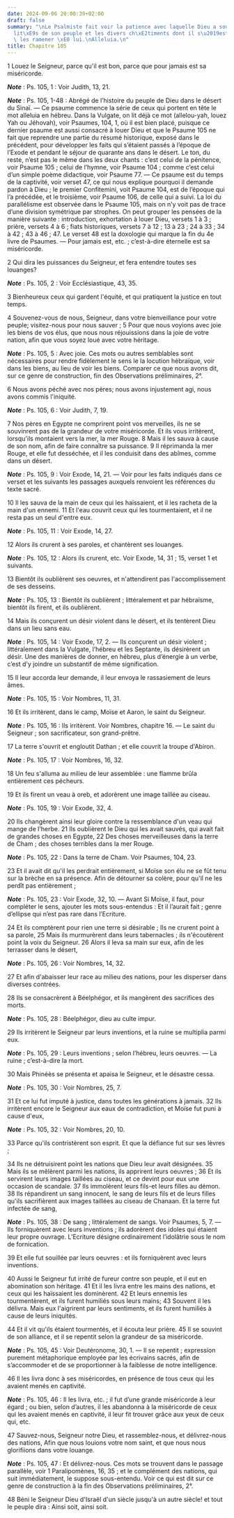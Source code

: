 ```yaml
---
date: 2024-09-06 20:00:39+02:00
draft: false
summary: "\nLe Psalmiste fait voir la patience avec laquelle Dieu a souffert les infid\xE9\
  lit\xE9s de son peuple et les divers ch\xE2timents dont il s\u2019est servi pour\
  \ les ramener \xE0 lui.\nAlleluia.\n"
title: Chapitre 105
---
```





1 Louez le Seigneur, parce qu'il est bon, parce que pour jamais est sa miséricorde.

***Note*** :  Ps. 105, 1 : Voir Judith, 13, 21.

***Note*** :  Ps. 105, 1-48 : Abrégé de l’histoire du peuple de Dieu dans le désert du Sinaï. ― Ce psaume commence la série de ceux qui portent en tête le mot alleluia en hébreu. Dans la Vulgate, on lit déjà ce mot (allelou-yah, louez Yah ou Jéhovah), voir Psaumes, 104, 1, où il est bien placé, puisque ce dernier psaume est aussi consacré à louer Dieu et que le Psaume 105 ne fait que reprendre une partie du résumé historique, exposé dans le précédent, pour développer les faits qui s’étaient passés à l’époque de l’Exode et pendant le séjour de quarante ans dans le désert. Le ton, du reste, n’est pas le même dans les deux chants : c’est celui de la pénitence, voir Psaume 105 ; celui de l’hymne, voir Psaume 104 ; comme c’est celui d’un simple poème didactique, voir Psaume 77. ― Ce psaume est du temps de la captivité, voir verset 47, ce qui nous explique pourquoi il demande pardon à Dieu ; le premier Confitemini, voit Psaume 104, est de l’époque qui l’a précédée, et le troisième, voir Psaume 106, de celle qui a suivi. La
loi du parallélisme est observée dans le Psaume 105, mais on n’y voit pas de trace d’une division symétrique par strophes. On peut grouper les pensées de la manière suivante : introduction, exhortation à louer Dieu, versets 1 à 3 ; prière, versets 4 à 6 ; fiats historiques, versets 7 à 12 ; 13 à 23 ; 24 à 33 ; 34 à 42 ; 43 à 46 ; 47. Le verset 48 est la doxologie qui marque la fin du 4e livre de Psaumes. ― Pour jamais est, etc. ; c’est-à-dire éternelle est sa miséricorde.


2 Qui dira les puissances du Seigneur, et fera entendre toutes ses louanges?

***Note*** :  Ps. 105, 2 : Voir Ecclésiastique, 43, 35.

3 Bienheureux ceux qui gardent l'équité, et qui pratiquent la justice en tout temps.


4 Souvenez-vous de nous, Seigneur, dans votre bienveillance pour votre peuple; visitez-nous pour nous sauver ; 5 Pour que nous voyions avec joie les biens de vos élus, que nous nous réjouissions dans la joie de votre nation, afin que vous soyez loué avec votre héritage.

***Note*** :  Ps. 105, 5 : Avec joie. Ces mots ou autres semblables sont nécessaires pour rendre fidèlement le sens le la locution hébraïque, voir dans les biens, au lieu de voir les biens. Comparer ce que nous avons dit, sur ce genre de construction, fin des Observations préliminaires, 2°.


6 Nous avons péché avec nos pères; nous avons injustement agi, nous avons commis l'iniquité.

***Note*** :  Ps. 105, 6 : Voir Judith, 7, 19.


7 Nos pères en Egypte ne comprirent point vos merveilles, ils ne se souvinrent pas de la grandeur de votre miséricorde. Et ils vous irritèrent, lorsqu'ils montaient vers la mer, la mer Rouge. 8 Mais il les sauva à cause de son nom, afin de faire connaître sa puissance. 9 Il réprimanda la mer Rouge, et elle fut desséchée, et il les conduisit dans des abîmes, comme dans un désert.

***Note*** :  Ps. 105, 9 : Voir Exode, 14, 21. ― Voir pour les faits indiqués dans ce verset et les suivants les passages auxquels renvoient les références du texte sacré.

10 Il les sauva de la main de ceux qui les haïssaient, et il les racheta de la main d'un ennemi. 11 Et l'eau couvrit ceux qui les tourmentaient, et il ne resta pas un seul d'entre eux.

***Note*** :  Ps. 105, 11 : Voir Exode, 14, 27.

12 Alors ils crurent à ses paroles, et chantèrent ses louanges.

***Note*** :  Ps. 105, 12 : Alors ils crurent, etc. Voir Exode, 14, 31 ; 15, verset 1 et suivants.


13 Bientôt ils oublièrent ses oeuvres, et n'attendirent pas l'accomplissement de ses desseins.

***Note*** :  Ps. 105, 13 : Bientôt ils oublièrent ; littéralement et par hébraïsme, bientôt ils firent, et ils oublièrent.

14 Mais ils conçurent un désir violent dans le désert, et ils tentèrent Dieu dans un lieu sans eau.

***Note*** :  Ps. 105, 14 : Voir Exode, 17, 2. ― Ils conçurent un désir violent ; littéralement dans la Vulgate, l’hébreu et les Septante, ils désirèrent un désir. Une des manières de donner, en hébreu, plus d’énergie à un verbe, c’est d’y joindre un substantif de même signification.

15 Il leur accorda leur demande, il leur envoya le rassasiement de leurs âmes.

***Note*** :  Ps. 105, 15 : Voir Nombres, 11, 31.


16 Et ils irritèrent, dans le camp, Moïse et Aaron, le saint du Seigneur.

***Note*** :  Ps. 105, 16 : Ils irritèrent. Voir Nombres, chapitre 16. ― Le saint du Seigneur ; son sacrificateur, son grand-prêtre.

17 La terre s'ouvrit et engloutit Dathan ; et elle couvrit la troupe d'Abiron.

***Note*** :  Ps. 105, 17 : Voir Nombres, 16, 32.

18 Un feu s'alluma au milieu de leur assemblée : une flamme brûla entièrement ces pécheurs.


19 Et ils firent un veau à oreb, et adorèrent une image taillée au ciseau.

***Note*** :  Ps. 105, 19 : Voir Exode, 32, 4.

20 Ils changèrent ainsi leur gloire contre la ressemblance d'un veau qui mange de l'herbe. 21 Ils oublièrent le Dieu qui les avait sauvés, qui avait fait de grandes choses en Egypte, 22 Des choses merveilleuses dans la terre de Cham ; des choses terribles dans la mer Rouge.

***Note*** :  Ps. 105, 22 : Dans la terre de Cham. Voir Psaumes, 104, 23.

23 Et il avait dit qu'il les perdrait entièrement, si Moïse son élu ne se fût tenu sur la brèche en sa présence. Afin de détourner sa colère, pour qu'il ne les perdît pas entièrement ;

***Note*** :  Ps. 105, 23 : Voir Exode, 32, 10. ― Avant Si Moïse, il faut, pour compléter le sens, ajouter les mots sous-entendus : Et il l’aurait fait ; genre d’ellipse qui n’est pas rare dans l’Ecriture.


24 Et ils comptèrent pour rien une terre si désirable ; Ils ne crurent point à sa parole, 25 Mais ils murmurèrent dans leurs tabernacles ; ils n'écoutèrent point la voix du Seigneur. 26 Alors il leva sa main sur eux, afin de les terrasser dans le désert,

***Note*** :  Ps. 105, 26 : Voir Nombres, 14, 32.

27 Et afin d'abaisser leur race au milieu des nations, pour les disperser dans diverses contrées.


28 Ils se consacrèrent à Béelphégor, et ils mangèrent des sacrifices des morts.

***Note*** :  Ps. 105, 28 : Béelphégor, dieu au culte impur.

29 Ils irritèrent le Seigneur par leurs inventions, et la ruine se multiplia parmi eux.

***Note*** :  Ps. 105, 29 : Leurs inventions ; selon l’hébreu, leurs oeuvres. ― La ruine ; c’est-à-dire la mort.

30 Mais Phinéès se présenta et apaisa le Seigneur, et le désastre cessa.

***Note*** :  Ps. 105, 30 : Voir Nombres, 25, 7.

31 Et ce lui fut imputé à justice, dans toutes les générations à jamais. 32 Ils irritèrent encore le Seigneur aux eaux de contradiction, et Moïse fut puni à cause d'eux,

***Note*** :  Ps. 105, 32 : Voir Nombres, 20, 10.

33 Parce qu'ils contristèrent son esprit. Et que la défiance fut sur ses lèvres ;


34 Ils ne détruisirent point les nations que Dieu leur avait désignées. 35 Mais ils se mêlèrent parmi les nations, ils apprirent leurs oeuvres ; 36 Et ils servirent leurs images taillées au ciseau, et ce devint pour eux une occasion de scandale. 37 Ils immolèrent leurs fils-et leurs filles au démon. 38 Ils répandirent un sang innocent, le sang de leurs fils et de leurs filles qu'ils sacrifièrent aux images taillées au ciseau de Chanaan. Et la terre fut infectée de sang,

***Note*** :  Ps. 105, 38 : De sang ; littéralement de sangs. Voir Psaumes, 5, 7. ― Ils forniquèrent avec leurs inventions ; ils adorèrent des idoles qui étaient leur propre ouvrage. L’Ecriture désigne ordinairement l’idolâtrie sous le nom de fornication.

39 Et elle fut souillée par leurs oeuvres : et ils forniquèrent avec leurs inventions.


40 Aussi le Seigneur fut irrité de fureur contre son peuple, et il eut en abomination son héritage. 41 Et il les livra entre les mains des nations, et ceux qui les haïssaient les dominèrent. 42 Et leurs ennemis les tourmentèrent, et ils furent humiliés sous leurs mains; 43 Souvent il les délivra. Mais eux l'aigrirent par leurs sentiments, et ils furent humiliés à cause de leurs iniquités.


44 Et il vit qu'ils étaient tourmentés, et il écouta leur prière. 45 Il se souvint de son alliance, et il se repentit selon la grandeur de sa miséricorde.

***Note*** :  Ps. 105, 45 : Voir Deutéronome, 30, 1. ― Il se repentit ; expression purement métaphorique employée par les écrivains sacrés, afin de s’accommoder et de se proportionner à la faiblesse de notre intelligence.

46 Il les livra donc à ses miséricordes, en présence de tous ceux qui les avaient menés en captivité.

***Note*** :  Ps. 105, 46 : Il les livra, etc. ; il fut d’une grande miséricorde à leur égard ; ou bien, selon d’autres, il les abandonna à la miséricorde de ceux qui les avaient menés en captivité, il leur fit trouver grâce aux yeux de ceux qui, etc.


47 Sauvez-nous, Seigneur notre Dieu, et rassemblez-nous, et délivrez-nous des nations, Afin que nous louions votre nom saint, et que nous nous glorifiions dans votre louange.

***Note*** :  Ps. 105, 47 : Et délivrez-nous. Ces mots se trouvent dans le passage parallèle, voir 1 Paralipomènes, 16, 35 ; et le complément des nations, qui suit immédiatement, le suppose sous-entendu. Voir ce qui est dit sur ce genre de construction à la fin des Observations préliminaires, 2°.


48 Béni le Seigneur Dieu d'Israël d'un siècle jusqu'à un autre siècle! et tout le peuple dira : Ainsi soit, ainsi soit.

